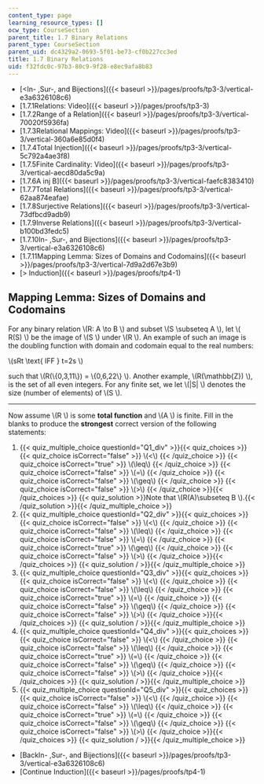 ```yaml
---
content_type: page
learning_resource_types: []
ocw_type: CourseSection
parent_title: 1.7 Binary Relations
parent_type: CourseSection
parent_uid: dc4329a2-0693-5f01-be73-cf0b227cc3ed
title: 1.7 Binary Relations
uid: f32fdc0c-97b3-80c9-9f28-e8ec9afa8b83
---
```


*   [\<In- ,Sur-, and Bijections]({{< baseurl >}}/pages/proofs/tp3-3/vertical-e3a6326108c6)
*   [1.7.1Relations: Video]({{< baseurl >}}/pages/proofs/tp3-3)
*   [1.7.2Range of a Relation]({{< baseurl >}}/pages/proofs/tp3-3/vertical-70020f5936fa)
*   [1.7.3Relational Mappings: Video]({{< baseurl >}}/pages/proofs/tp3-3/vertical-360a6e85d0f4)
*   [1.7.4Total Injection]({{< baseurl >}}/pages/proofs/tp3-3/vertical-5c792a4ae3f8)
*   [1.7.5Finite Cardinality: Video]({{< baseurl >}}/pages/proofs/tp3-3/vertical-aecd80da5c9a)
*   [1.7.6A inj B]({{< baseurl >}}/pages/proofs/tp3-3/vertical-faefc8383410)
*   [1.7.7Total Relations]({{< baseurl >}}/pages/proofs/tp3-3/vertical-62aa874eafae)
*   [1.7.8Surjective Relations]({{< baseurl >}}/pages/proofs/tp3-3/vertical-73dfbcd9adb9)
*   [1.7.9Inverse Relations]({{< baseurl >}}/pages/proofs/tp3-3/vertical-b100bd3fedc5)
*   [1.7.10In- ,Sur-, and Bijections]({{< baseurl >}}/pages/proofs/tp3-3/vertical-e3a6326108c6)
*   [1.7.11Mapping Lemma: Sizes of Domains and Codomains]({{< baseurl >}}/pages/proofs/tp3-3/vertical-7d9a2d67e3b9)
*   [\> Induction]({{< baseurl >}}/pages/proofs/tp4-1)

Mapping Lemma: Sizes of Domains and Codomains
---------------------------------------------

  

For any binary relation \\(R: A \\to B \\) and subset \\(S \\subseteq A \\), let \\( R(S) \\) be the image of \\(S \\) under \\(R \\). An example of such an image is the doubling function with domain and codomain equal to the real numbers:

\\(sRt \\text{ IFF } t=2s \\)

such that \\(R(\\{0,3,11\\}) = \\{0,6,22\\} \\). Another example, \\(R(\\mathbb{Z}) \\), is the set of all even integers. For any finite set, we let \\(|S| \\) denotes the size (number of elements) of \\(S \\).

* * *

Now assume \\(R \\) is some **total function** and \\(A \\) is finite. Fill in the blanks to produce the **strongest** correct version of the following statements:

1.  {{< quiz_multiple_choice questionId="Q1_div" >}}{{< quiz_choices >}}{{< quiz_choice isCorrect="false" >}}&nbsp;\\(\<\\)&nbsp;{{< /quiz_choice >}}
    {{< quiz_choice isCorrect="true" >}}&nbsp;\\(\\leq\\)&nbsp;{{< /quiz_choice >}}
    {{< quiz_choice isCorrect="false" >}}&nbsp;\\(=\\)&nbsp;{{< /quiz_choice >}}
    {{< quiz_choice isCorrect="false" >}}&nbsp;\\(\\geq\\)&nbsp;{{< /quiz_choice >}}
    {{< quiz_choice isCorrect="false" >}}&nbsp;\\(>\\)&nbsp;{{< /quiz_choice >}}{{< /quiz_choices >}}
    {{< quiz_solution >}}Note that \\(R(A)\\subseteq B \\).{{< /quiz_solution >}}{{< /quiz_multiple_choice >}}
2.  {{< quiz_multiple_choice questionId="Q2_div" >}}{{< quiz_choices >}}{{< quiz_choice isCorrect="false" >}}&nbsp;\\(\<\\)&nbsp;{{< /quiz_choice >}}
    {{< quiz_choice isCorrect="false" >}}&nbsp;\\(\\leq\\)&nbsp;{{< /quiz_choice >}}
    {{< quiz_choice isCorrect="false" >}}&nbsp;\\(=\\)&nbsp;{{< /quiz_choice >}}
    {{< quiz_choice isCorrect="true" >}}&nbsp;\\(\\geq\\)&nbsp;{{< /quiz_choice >}}
    {{< quiz_choice isCorrect="false" >}}&nbsp;\\(>\\)&nbsp;{{< /quiz_choice >}}{{< /quiz_choices >}}
    {{< quiz_solution / >}}{{< /quiz_multiple_choice >}}
3.  {{< quiz_multiple_choice questionId="Q3_div" >}}{{< quiz_choices >}}{{< quiz_choice isCorrect="false" >}}&nbsp;\\(\<\\)&nbsp;{{< /quiz_choice >}}
    {{< quiz_choice isCorrect="false" >}}&nbsp;\\(\\leq\\)&nbsp;{{< /quiz_choice >}}
    {{< quiz_choice isCorrect="true" >}}&nbsp;\\(=\\)&nbsp;{{< /quiz_choice >}}
    {{< quiz_choice isCorrect="false" >}}&nbsp;\\(\\geq\\)&nbsp;{{< /quiz_choice >}}
    {{< quiz_choice isCorrect="false" >}}&nbsp;\\(>\\)&nbsp;{{< /quiz_choice >}}{{< /quiz_choices >}}
    {{< quiz_solution / >}}{{< /quiz_multiple_choice >}}
4.  {{< quiz_multiple_choice questionId="Q4_div" >}}{{< quiz_choices >}}{{< quiz_choice isCorrect="false" >}}&nbsp;\\(\<\\)&nbsp;{{< /quiz_choice >}}
    {{< quiz_choice isCorrect="false" >}}&nbsp;\\(\\leq\\)&nbsp;{{< /quiz_choice >}}
    {{< quiz_choice isCorrect="true" >}}&nbsp;\\(=\\)&nbsp;{{< /quiz_choice >}}
    {{< quiz_choice isCorrect="false" >}}&nbsp;\\(\\geq\\)&nbsp;{{< /quiz_choice >}}
    {{< quiz_choice isCorrect="false" >}}&nbsp;\\(>\\)&nbsp;{{< /quiz_choice >}}{{< /quiz_choices >}}
    {{< quiz_solution / >}}{{< /quiz_multiple_choice >}}
5.  {{< quiz_multiple_choice questionId="Q5_div" >}}{{< quiz_choices >}}{{< quiz_choice isCorrect="false" >}}&nbsp;\\(\<\\)&nbsp;{{< /quiz_choice >}}
    {{< quiz_choice isCorrect="false" >}}&nbsp;\\(\\leq\\)&nbsp;{{< /quiz_choice >}}
    {{< quiz_choice isCorrect="true" >}}&nbsp;\\(=\\)&nbsp;{{< /quiz_choice >}}
    {{< quiz_choice isCorrect="false" >}}&nbsp;\\(\\geq\\)&nbsp;{{< /quiz_choice >}}
    {{< quiz_choice isCorrect="false" >}}&nbsp;\\(>\\)&nbsp;{{< /quiz_choice >}}{{< /quiz_choices >}}
    {{< quiz_solution / >}}{{< /quiz_multiple_choice >}}

*   [BackIn- ,Sur-, and Bijections]({{< baseurl >}}/pages/proofs/tp3-3/vertical-e3a6326108c6)
*   [Continue Induction]({{< baseurl >}}/pages/proofs/tp4-1)